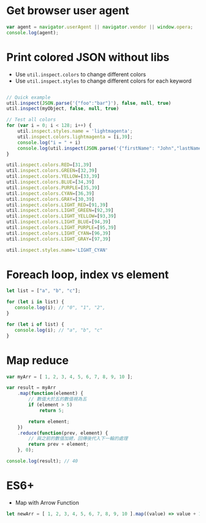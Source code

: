 Get browser user agent
=====
```javascript
var agent = navigator.userAgent || navigator.vendor || window.opera;
console.log(agent);
```

Print colored JSON without libs
=====
* Use `util.inspect.colors` to change different colors
* Use `util.inspect.styles` to change different colors for each keyword
```javascript

// Quick example
util.inspect(JSON.parse('{"foo":"bar"}'), false, null, true)
util.inspect(myObject, false, null, true)

// Test all colors
for (var i = 0; i < 128; i++) {
    util.inspect.styles.name = 'lightmagenta';
    util.inspect.colors.lightmagenta = [i,39];
    console.log("i = " + i)
    console.log(util.inspect(JSON.parse('{"firstName": "John","lastName": "Smith","isAlive": true,"age": 27,"address": {"streetAddress": "21 2nd Street","city": "New York","state": "NY","postalCode": "10021-3100"},"phoneNumbers": [{"type": "home","number": "212 555-1234"},{"type": "office","number": "646 555-4567"},{"type": "mobile","number": "123 456-7890"}],"children": [],"spouse": null}'),false, 10, true))
}

util.inspect.colors.RED=[31,39]
util.inspect.colors.GREEN=[32,39]
util.inspect.colors.YELLOW=[33,39]
util.inspect.colors.BLUE=[34,39]
util.inspect.colors.PURPLE=[35,39]
util.inspect.colors.CYAN=[36,39]
util.inspect.colors.GRAY=[30,39]
util.inspect.colors.LIGHT_RED=[91,39]
util.inspect.colors.LIGHT_GREEN=[92,39]
util.inspect.colors.LIGHT_YELLOW=[93,39]
util.inspect.colors.LIGHT_BLUE=[94,39]
util.inspect.colors.LIGHT_PURPLE=[95,39]
util.inspect.colors.LIGHT_CYAN=[96,39]
util.inspect.colors.LIGHT_GRAY=[97,39]

util.inspect.styles.name='LIGHT_CYAN'
```

Foreach loop, index vs element
=====
```javascript
let list = ["a", "b", "c"];

for (let i in list) {
   console.log(i); // "0", "1", "2",
}

for (let i of list) {
   console.log(i); // "a", "b", "c"
}
```

Map reduce
=====
```javascript
var myArr = [ 1, 2, 3, 4, 5, 6, 7, 8, 9, 10 ];

var result = myArr
    .map(function(element) {
        // 數值大於五的數值視為五
        if (element > 5)
            return 5;

        return element;
    })
    .reduce(function(prev, element) {
        // 與之前的數值加總，回傳後代入下一輪的處理
        return prev + element;
    }, 0);

console.log(result); // 40
```

ES6+
=====
* Map with Arrow Function
```javascript
let newArr = [ 1, 2, 3, 4, 5, 6, 7, 8, 9, 10 ].map((value) => value + 1);
```
